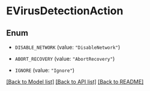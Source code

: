 # EVirusDetectionAction

## Enum


* `DISABLE_NETWORK` (value: `"DisableNetwork"`)

* `ABORT_RECOVERY` (value: `"AbortRecovery"`)

* `IGNORE` (value: `"Ignore"`)


[[Back to Model list]](../README.md#documentation-for-models) [[Back to API list]](../README.md#documentation-for-api-endpoints) [[Back to README]](../README.md)



